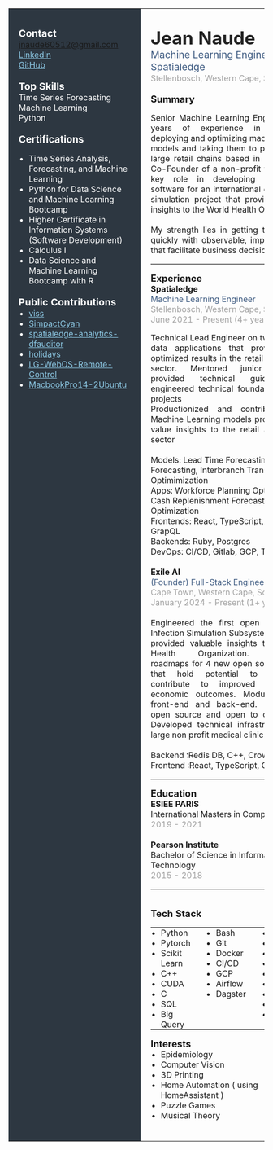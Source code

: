 <table style="width:100%;table-layout:fixed;border-collapse:collapse;">
<tr>
<td valign="top" width="33%" style="background-color:#2d3741;color:#fff;padding:20px;min-width:220px;">

<span style="font-size:1.2em;"><b>Contact</b></span><br>
<a href="mailto:jnaude60512@gmail.com" style="color:#8ecae6;">jnaude60512@gmail.com</a><br>
<a href="https://www.linkedin.com/in/jean-naude" style="color:#8ecae6;">LinkedIn</a><br>
<a href="https://github.com/twigglits" style="color:#8ecae6;">GitHub</a><br>
<br>
<span style="font-size:1.2em;"><b>Top Skills</b></span><br>
Time Series Forecasting<br>
Machine Learning<br>
Python<br>
<br>
<span style="font-size:1.2em;"><b>Certifications</b></span><br>
<ul style="margin-top:0;margin-bottom:0;padding-left:20px;">
  <li>Time Series Analysis, Forecasting, and Machine Learning</li>
  <li>Python for Data Science and Machine Learning Bootcamp</li>
  <li>Higher Certificate in Information Systems (Software Development)</li>
  <li>Calculus I</li>
  <li>Data Science and Machine Learning Bootcamp with R</li>
</ul>
<br>
<span style="font-size:1.2em;"><b>Public Contributions</b></span><br>
<ul style="margin-top:0;margin-bottom:0;padding-left:20px;">
  <li><a href="https://github.com/twigglits/viss" style="color:#8ecae6;">viss</a></li>
  <li><a href="https://github.com/j0r1/simpactcyan" style="color:#8ecae6;">SimpactCyan</a></li>
  <li><a href="https://pypi.org/project/spatialedge-analytics-dfauditor/" style="color:#8ecae6;">spatialedge-analytics-dfauditor</a></li>
  <li><a href="https://github.com/vacanza/holidays" style="color:#8ecae6;">holidays</a></li>
  <li><a href="https://github.com/madmicio/LG-WebOS-Remote-Control" style="color:#8ecae6;">LG-WebOS-Remote-Control</a></li>
  <li><a href="https://github.com/twigglits/MacbookPro14-2Ubuntu" style="color:#8ecae6;">MacbookPro14-2Ubuntu</a></li>
</ul>

</td>
<td valign="top" width="67%" style="padding:20px;">

<span style="font-size:2.2em;font-weight:bold;color:#222;">Jean Naude</span><br>
<span style="font-size:1.2em;color:#3d5a80;">Machine Learning Engineer at Spatialedge</span><br>
<span style="color:#a1a1a1;">Stellenbosch, Western Cape, South Africa</span>
<br><br>
<span style="font-size:1.15em;"><b>Summary</b></span><br>
<div style="text-align: justify;">Senior Machine Learning Engineer with 4 years of experience in developing, deploying and optimizing machine learning models and taking them to production for large retail chains based in South Africa. Co-Founder of a non-profit that played a key role in developing open-source software for an international epidemiology simulation project that provided valuable insights to the World Health Organization<br>
<br>My strength lies in getting to production quickly with observable, impactful results that facilitate business decision-making
</div>
<hr style="border:0;border-top:1px solid #e0e0e0;">

<span style="font-size:1.15em;"><b>Experience</b></span><br>
<b>Spatialedge</b><br>
<span style="color:#3d5a80;">Machine Learning Engineer</span><br>
<span style="color:#a1a1a1;">Stellenbosch, Western Cape, South Africa</span><br>
<span style="color:#a1a1a1;">June 2021 - Present (4+ years)</span><br>
<div style="text-align: justify;">Technical Lead Engineer on two enterprise data applications that provided highly optimized results  in the retail and financial sector. Mentored junior engineers, provided technical guidance and engineered technical foundation for both projects
<br>
Productionized and contributed to 8 Machine Learning models providing high-value insights to the retail and financial sector
</div>
<br>Models: Lead Time Forecasting, Demand Forecasting, Interbranch Transfers Optimimization
<br>Apps: Workforce Planning Optimization, Cash Replenishment Forecasting and Optimization
<br>Frontends: React, TypeScript, CSS, GrapQL
<br>Backends: Ruby, Postgres
<br>DevOps: CI/CD, Gitlab, GCP, Terraform
</span>
<br><br>
<b>Exile AI</b><br>
<span style="color:#3d5a80;">(Founder) Full-Stack Engineer</span><br>
<span style="color:#a1a1a1;">Cape Town, Western Cape, South Africa</span><br>
<span style="color:#a1a1a1;">January 2024 - Present (1+ years)</span><br>
<br>
<div style="text-align: justify;">Engineered the first open source Viral Infection Simulation Subsystem (VISS) that provided valuable insights to the World Health Organization. Established roadmaps for 4 new open source projects that hold potential to significantly contribute to improved health and economic outcomes. Modularized both front-end and back-end. Back-end is open source and open to contributions. Developed technical infrastructure for a large non profit medical clinic</div>
<br>Backend :Redis DB, C++, Crow(API), CUDA
<br>Frontend :React, TypeScript, CSS Tailwind
<hr style="border:0;border-top:1px solid #e0e0e0;">

<span style="font-size:1.15em;"><b>Education</b></span><br>
<b>ESIEE PARIS</b><br>
International Masters in Computer Science<br>
<span style="color:#a1a1a1;">2019 - 2021</span><br><br>
<b>Pearson Institute</b><br>
Bachelor of Science in Information Technology<br>
<span style="color:#a1a1a1;">2015 - 2018</span>

<hr style="border:0;border-top:1px solid #e0e0e0;">
<br>
<span style="font-size:1.15em;"><b>Tech Stack</b></span><br>
<table style="display:inline-table;width:auto;border:none;"><tr><td style="vertical-align:top;padding:0 30px 0 0;border:none;">
<ul style="margin-top:0;margin-bottom:0;padding-left:20px;list-style-type:disc;">
  <li>Python</li>
  <li>Pytorch</li>
  <li>Scikit Learn</li>
  <li>C++</li>
  <li>CUDA</li>
  <li>C</li>
  <li>SQL</li>
  <li>Big Query</li>
</ul>
</td><td style="vertical-align:top;padding:0;border:none;">
<ul style="margin-top:0;margin-bottom:0;padding-left:20px;list-style-type:disc;">
  <li>Bash</li>
  <li>Git</li>
  <li>Docker</li>
  <li>CI/CD</li>
  <li>GCP</li>
  <li>Airflow</li>
  <li>Dagster</li>
</ul>
</td><td style="vertical-align:top;padding:0 0 0 30px;border:none;">
<ul style="margin-top:0;margin-bottom:0;padding-left:20px;list-style-type:disc;">
  <li>Kubernetes</li>
  <li>Terraform</li>
  <li>Helm</li>
  <li>React</li>
  <li>TypeScript</li>
  <li>Redis DB</li>
  <li>Tensorflow</li>
  <li>Gitlab</li>
  <li>Linux</li>
</ul>
</td></tr></table>
<br>
<span style="font-size:1.15em;"><b>Interests</b></span><br>
<ul style="margin-top:0;margin-bottom:0;padding-left:20px;">
  <li>Epidemiology</li>
  <li>Computer Vision</li>
  <li>3D Printing</li>
  <li>Home Automation ( using HomeAssistant )</li>
  <li>Puzzle Games</li>
  <li>Musical Theory</li>

</ul>

<br>
</td>
</tr>
</table>
